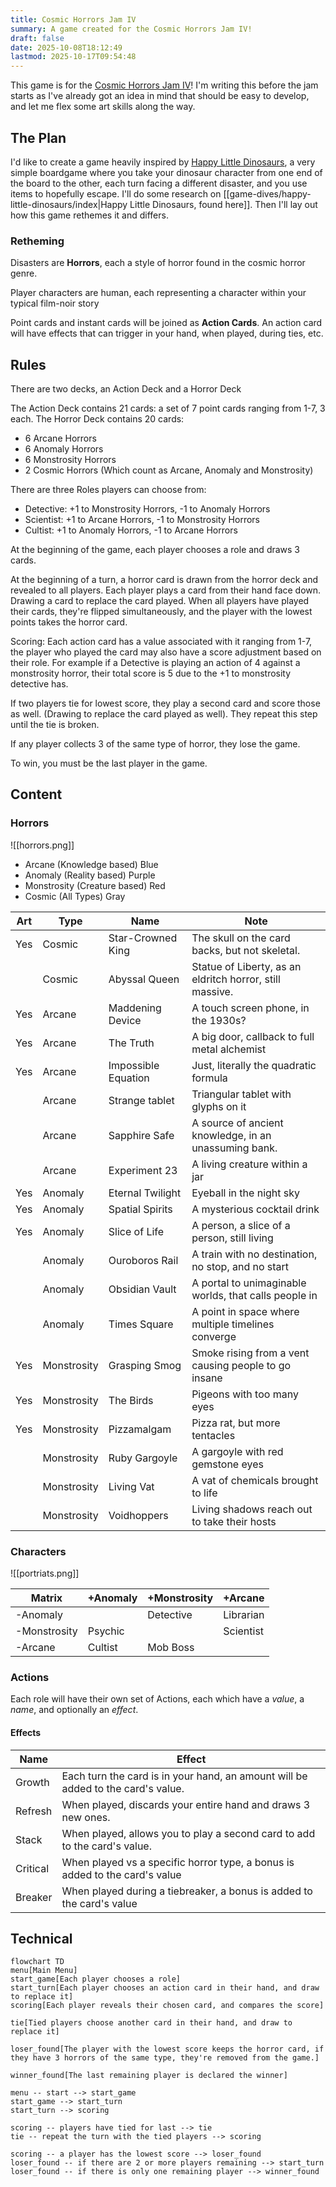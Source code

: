 ```yaml
---
title: Cosmic Horrors Jam IV
summary: A game created for the Cosmic Horrors Jam IV!
draft: false
date: 2025-10-08T18:12:49
lastmod: 2025-10-17T09:54:48
---
```

This game is for the [Cosmic Horrors Jam IV](https://itch.io/jam/cosmichorrorsjam4)! I'm writing this before the jam starts as I've already got an idea in mind that should be easy to develop, and let me flex some art skills along the way.

## The Plan
I'd like to create a game heavily inspired by [Happy Little Dinosaurs](https://unstablegames.com/collections/happy-little-dinosaurs/products/happy-little-dinosaurs-base-game), a very simple boardgame where you take your dinosaur character from one end of the board to the other, each turn facing a different disaster, and you use items to hopefully escape. I'll do some research on [[game-dives/happy-little-dinosaurs/index|Happy Little Dinosaurs, found here]]. Then I'll lay out how this game rethemes it and differs.

### Retheming
Disasters are **Horrors**, each a style of horror found in the cosmic horror genre.

Player characters are human, each representing a character within your typical film-noir story

Point cards and instant cards will be joined as **Action Cards**. An action card will have effects that can trigger in your hand, when played, during ties, etc.

## Rules

There are two decks, an Action Deck and a Horror Deck

The Action Deck contains 21 cards: a set of 7 point cards ranging from 1-7, 3 each.
The Horror Deck contains 20 cards: 
- 6 Arcane Horrors
- 6 Anomaly Horrors
- 6 Monstrosity Horrors
- 2 Cosmic Horrors (Which count as Arcane, Anomaly and Monstrosity)

There are three Roles players can choose from:
- Detective: +1 to Monstrosity Horrors, -1 to Anomaly Horrors
- Scientist: +1 to Arcane Horrors, -1 to Monstrosity Horrors
- Cultist: +1 to Anomaly Horrors, -1 to Arcane Horrors

At the beginning of the game, each player chooses a role and draws 3 cards.

At the beginning of a turn, a horror card is drawn from the horror deck and revealed to all players. Each player plays a card from their hand face down. Drawing a card to replace the card played. When all players have played their cards, they're flipped simultaneously, and the player with the lowest points takes the horror card.

Scoring: Each action card has a value associated with it ranging from 1-7, the player who played the card may also have a score adjustment based on their role. For example if a Detective is playing an action of 4 against a monstrosity horror, their total score is 5 due to the +1 to monstrosity detective has.

If two players tie for lowest score, they play a second card and score those as well. (Drawing to replace the card played as well). They repeat this step until the tie is broken.

If any player collects 3 of the same type of horror, they lose the game.

To win, you must be the last player in the game.
## Content
### Horrors
![[horrors.png]]
- Arcane (Knowledge based) Blue
- Anomaly (Reality based) Purple
- Monstrosity (Creature based) Red
- Cosmic (All Types) Gray

| Art | Type        | Name                | Note                                                     |
| --- | ----------- | ------------------- | -------------------------------------------------------- |
| Yes | Cosmic      | Star-Crowned King   | The skull on the card backs, but not skeletal.           |
|     | Cosmic      | Abyssal Queen       | Statue of Liberty, as an eldritch horror, still massive. |
| Yes | Arcane      | Maddening Device    | A touch screen phone, in the 1930s?                      |
| Yes | Arcane      | The Truth           | A big door, callback to full metal alchemist             |
| Yes | Arcane      | Impossible Equation | Just, literally the quadratic formula                    |
|     | Arcane      | Strange tablet      | Triangular tablet with glyphs on it                      |
|     | Arcane      | Sapphire Safe       | A source of ancient knowledge, in an unassuming bank.    |
|     | Arcane      | Experiment 23       | A living creature within a jar                           |
| Yes | Anomaly     | Eternal Twilight    | Eyeball in the night sky                                 |
| Yes | Anomaly     | Spatial Spirits     | A mysterious cocktail drink                              |
| Yes | Anomaly     | Slice of Life       | A person, a slice of a person, still living              |
|     | Anomaly     | Ouroboros Rail      | A train with no destination, no stop, and no start       |
|     | Anomaly     | Obsidian Vault      | A portal to unimaginable worlds, that calls people in    |
|     | Anomaly     | Times Square        | A point in space where multiple timelines converge       |
| Yes | Monstrosity | Grasping Smog       | Smoke rising from a vent causing people to go insane     |
| Yes | Monstrosity | The Birds           | Pigeons with too many eyes                               |
| Yes | Monstrosity | Pizzamalgam         | Pizza rat, but more tentacles                            |
|     | Monstrosity | Ruby Gargoyle       | A gargoyle with red gemstone eyes                        |
|     | Monstrosity | Living Vat          | A vat of chemicals brought to life                       |
|     | Monstrosity | Voidhoppers         | Living shadows reach out to take their hosts             |


### Characters
![[portriats.png]]

| Matrix       | +Anomaly | +Monstrosity | +Arcane   |
| ------------ | -------- | ------------ | --------- |
| -Anomaly     |          | Detective    | Librarian |
| -Monstrosity | Psychic  |              | Scientist |
| -Arcane      | Cultist  | Mob Boss     |           |
### Actions

Each role will have their own set of Actions, each which have a *value*, a *name*, and optionally an *effect*.
#### Effects

| Name     | Effect                                                                           |
| -------- | -------------------------------------------------------------------------------- |
| Growth   | Each turn the card is in your hand, an amount will be added to the card's value. |
| Refresh  | When played, discards your entire hand and draws 3 new ones.                     |
| Stack    | When played, allows you to play a second card to add to the card's value.        |
| Critical | When played vs a specific horror type, a bonus is added to the card's value      |
| Breaker  | When played during a tiebreaker, a bonus is added to the card's value            |


## Technical
```mermaid
flowchart TD
menu[Main Menu]
start_game[Each player chooses a role]
start_turn[Each player chooses an action card in their hand, and draw to replace it]
scoring[Each player reveals their chosen card, and compares the score]

tie[Tied players choose another card in their hand, and draw to replace it]

loser_found[The player with the lowest score keeps the horror card, if they have 3 horrors of the same type, they're removed from the game.]

winner_found[The last remaining player is declared the winner]

menu -- start --> start_game
start_game --> start_turn
start_turn --> scoring

scoring -- players have tied for last --> tie
tie -- repeat the turn with the tied players --> scoring

scoring -- a player has the lowest score --> loser_found
loser_found -- if there are 2 or more players remaining --> start_turn
loser_found -- if there is only one remaining player --> winner_found
```
